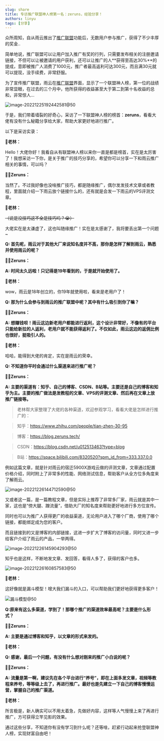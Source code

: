 ```yaml
---
slug: share
title: 专访推广联盟神人榜第一名：zeruns，经验分享！
authors: linyu
tags: [分享]
---
```


众所周知，自从雨云推出了[推广联盟][推广联盟]功能后，无数用户参与推广，获得了不少丰厚的奖金..

简单地说，推广联盟可以让用户加入推广有奖的行列，只需要发布相关的注册邀请链接，不但可以让被邀请的用户获利，还可以让推广的人**获得至高达30%**的提成，意即被推广人消费了1000元，推广者最高返利可达300元，而且满30元就可以提现，没手续费，非常舒服。

为了宣传推广联盟，雨云在[推广联盟][推广联盟]界面，显示了一个联盟神人榜，第一位的战绩非常显眼，在过去的三个月中，他所获得的收益甚至大于第二到第十名收益的总和，非常惊人...

![image-20221225192442581@50](./assets/image-20221225192442581.png)

于是，我们带着墙裂的好奇心，采访了一下联盟神人榜的榜首：**zeruns**，看看大佬有没有什么秘籍分享给大家，帮助大家更好地进行推广。

以下是采访实录：

🙋**老林：**

Hello！大佬你好！我看自从有联盟神人榜以来你一直是都是榜首，实在是太厉害了！我想采访一下你，是关于推广的技巧分享的，希望你可以分享一下和雨云推广相关的事情，可以吗？

🧑‍💻**Zeruns：**

当然了。不过我好像也没啥推广技巧，都是随缘推广，偶尔发发技术文章或者教程，里面就介绍一下雨云放个链接什么的，还有就是会发一下雨云的VPS评测文章。

🙋**老林：**

~~（说是没技巧这不全是技巧吗？😭）~~

大佬实在是太谦虚了，这也叫随缘推广！实在是太感谢了，我将要丢出第一个问题~

**Q: 首先呢，雨云对于其他大厂来说知名度并不高，那你是怎样了解到雨云，熟悉并使用雨云的呢？**

🧑‍💻**Zeruns：**

**A: 时间太久远啦！只记得是19年看到的，于是就开始使用了。**

🙋**老林：**

wow，雨云是18年创立的，你19年就使用啦，看来是老用户了！

**Q: 那为什么会参与到雨云的推广联盟中呢？其中有什么吸引到你了嘛？**

🧑‍💻**Zeruns：**

**A: 想赚钱呗！雨云这边新老用户都能进行返利，这个设计非常好，不像有的平台只能给新拉的人返利，老用户就不能获得返利了。不仅如此，雨云这边的返佣比例也很好，挺吸引人的。**

🙋**老林：**

哈哈，能得到大佬的肯定，实在是雨云的荣幸。

**Q: 不知道你平时会通过什么渠道来进行推广呢？**

🧑‍💻**Zeruns：**

**A: 主要的渠道有：知乎、自己的博客、CSDN、B站等。主要还是自己的博客和知乎为主。主要的推广做法是发教程的文章、VPS的评测文章、然后再在文章上放推广链接等。**

>  老林帮大家整理了大佬的各种渠道，欢迎参观学习，看看大佬是怎样进行推广的：

>  知乎：https://www.zhihu.com/people/tian-zhen-30-95

>  博客：https://blog.zeruns.tech/

>  CSDN：https://blog.csdn.net/u012513463?type=blog

>  B站：https://space.bilibili.com/8320520?spm_id_from=333.337.0.0

例如这篇文章，就是针对雨云的宿迁5900X游戏云做的评测文章，文章通过配置价格介绍，同时附上了非常多的性能、网络测试信息，帮助客户从全方位多角度来了解雨云。

![image-20221226144712590@50](./assets/image-20221226144712590.png)

又或者这一篇，是一篇教程文章，但是实际上推荐了非常多厂家，雨云就是其中一家，这也是“傍大腿、蹭流量”，借助大厂的知名度来帮助更好地进行多方位宣传。

同时也可以为推广人获得更广的收益渠道，无论用户进入了哪个厂商，使用了哪个链接，都能绑定成为您的客户。

而且链接到的又是博客的内部链接，这进一步扩大了博客的访问量，同时又进一步给客户介绍了雨云的产品，一举两得。

![image-20221226145904293@50](./assets/image-20221226145904293.png)

知乎也是这样，不断地发文章、发回答，看得人多了，获得的客户也多。

![image-20221226160857583@50](./assets/image-20221226160857583.png)

🙋**老林：**

这好像就是漏斗模型！增大我们漏斗的入口，可以帮助我们更好地获得更多客户！

![漏斗模型@50](./assets/elYgLPcgvfCNI92l84SU.png)

**Q:原来有这么多渠道，学到了！那哪个推广的渠道效率最高呢？主要是什么形式？**

🧑‍💻**Zeruns：**

**A: 主要是通过博客和知乎，以文章的形式来发的。**

🙋**老林：**

**Q: 感谢，最后一个问题，有没有什么想对刚来的推广小白说的呢？**

🧑‍💻**Zeruns：**

**A: 流量是第一啊，建议先在各个平台进行“养号”，即在上面多发文章，视频等教程来养号，等等级上去了，再进行推广。最好也是先建立一下自己的博客慢慢运营，掌握自己的推广渠道。**

🙋**老林：**

所言极是，新人确实可以不用太着急，先做好内容，这样等人气慢慢上来了再进行推广，方可获得立竿见影的效果。



通过这些分享，不知道你有没有学习到什么呢？还等啥，赶紧行动起来抢登联盟神人榜，实现财富自由吧！



[推广联盟]: https://app.rainyun.com/agent
